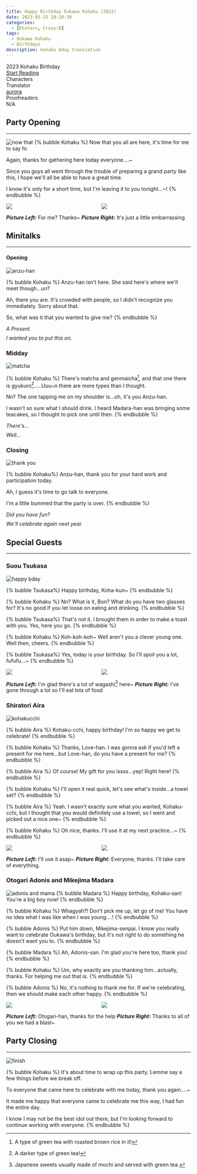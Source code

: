 ```yaml
---
title: Happy Birthday Oukawa Kohaku (2023)
date: 2023-05-25 20:20:39
categories:
  - [Enstars, Crazy:B]
tags:
  - Oukawa Kohaku
  - Birthdays
description: kohaku bday translation
---
```


<div class="preview-wrapper reverse" style="--storyColor: #hex;--storyColor-rgb: r,g,b;--storyColor-h: hue;--storyColor-s: saturation%;--storyColor-l: lightness%;">
  <div class="grid-wrapper">
      <div class="preview-background" style="background-image: url('https://cdn.discordapp.com/attachments/1110345002015535124/1111457814108454912/IMG_4926.png')"></div>
      <div class="preview-box" style="background: calc(var(--card-background) + 2%)">
          <div class="title-area">
              <div class="title-area__title">2023 Kohaku Birthday</div>
              <div class="title-area__start"><a href="/2023/05/25/haku-bday-2023/">Start Reading</a></div>
          </div>
          <div class="info-area">
              <div class="info">
                  <div class="info-item characters">
                      <div class="label">
                          Characters
                      </div>
                      <div class="value">
                      <a href="/tags/Oukawa-Kohaku/" character="Kohaku" title="Kohaku"></a>
                      <a href="/tags/Shiratori-Aira/" character="Aira" title="Aira"></a>
                      <a href="/tags/Suou-Tsukasa/" character="Tsukasa" title="Tsukasa"></a>
                      <a href="/tags/Otogari-Adonis/" character="Adonis" title="Adonis"></a>
                      <a href="/tags/Mikejima-Madara/" character="Madara" title="Madara"></a>
                        <!-- 
                          <a href="/tags/[CHARACTER_LAST_NAME]-[CHARACTER_FIRST_NAME]/" character="[CHARACTER_FIRST_AME]" title="[CHARACTER_FIRST_NAME]"></a>
                         -->
                         <!-- COPY AND PASTE THE ABOVE FOR EACH CHARACTER THAT APPEARS IN THE STORY -->
                      </div>
                  </div>
                  <div class="info-item tl">
                      <div class="label">
                          Translator
                      </div>
                      <div class="value">
                          <a href="https://twitter.com/azurecrystalz">aurora</a>
                      </div>
                  </div>
                  <div class="info-item pr">
                      <div class="label">
                          Proofreaders
                      </div>
                      <div class="value">
                          N/A
                      </div>
                  </div>
              </div>
          </div>
      </div>
  </div>
</div>

<!-- more -->

<div style="margin-top: 3%">
  <style>
    .hint--error.hint--top-left:before, .hint--error.hint--top-right:before, .hint--error.hint--top:before {
    border-top-color: #6a3446;
    }
    .hint--error:after {
    background-color: #6a3446;
    text-shadow: 0 -1px 0px #592726;
    }
    [character] {
      --dark-mode: hsl(var(--hue), 30%, 30%);
      display: flex;
    }
    [character]::before {
      position: absolute;
      margin-left: 75px;
    }
    [character] p {
      max-width: calc(100% - 75px);
      margin-left: 75px;
      color: inherit;
    }
    :root[theme='dark'] [character] p {
      background: var(--dark-mode);
    }
    :root[theme='dark'] [character] p .thought {
      color: #9f9fff;
    }
    :root[theme='light'] [character] p {
      background: var(--light-mode);
    }
    [character] p:first-child {
      margin-top: 20px;
      border-top-left-radius: 0px;
    }
    [character] p:first-child::before {
      position: absolute;
      left: 0;
    }
    [character]::after {
      display: none;
      left: 65px;
      top: 37px;
    }
    .msr-narration {
      display: flex;
      align-items: center;
      margin: 20px 0px;
      gap: 5px;
    }
    .msr-narration::before {
      content: "";
      display: inline-block;
      background: var(--article-text);
      height: 1px;
      width: 15%;
    }
    .msr-narration p {
      margin: 0;
    }
    .msr-line {
      margin-bottom:10px;
    }
    .photos {
         display: grid;
    grid-template-columns: 1fr 1fr;
    column-gap: 15px;
    }
    @media (max-width: 650px) {
    [character] p {
        margin:0 0 .4em 65px;
        padding: .72em;
        margin-left: 55px !important;
    }
    [character]::before,[character][hidden]::before,[character][unknown]::before {
        margin-left: 70px;
        margin-left: 55px !important;
    }
}    
.minitalk {
    display: flex !important;
    flex-direction: column;
    gap: 8px;
    transition: .15s all ease;
}
.minitalk-option_content {
    display: none;
    padding: 8px 0 0px;
}
.use-motion .post-block, .use-motion .pagination, .use-motion .comments {
    visibility: hidden;
}
  </style>

## Party Opening

---

![now that](https://64.media.tumblr.com/01afe0dce91af2172ade23bba5439e48/ecc58ea21b829168-97/s2048x3072/133a6863319c1c528bb8faf8396498b90e1067a9.pnj)
{% bubble Kohaku %}
  Now that you all are here, it's time for me to say hi.
  
  Again, thanks for gathering here today everyone....~
  
  Since you guys all went through the trouble of preparing a grand party like this, I hope we'll all be able to have a great time.
  
  I know it's only for a short time, but I'm leaving it to you tonight...~!
{% endbubble %}

<div class="photos">
  <img src="https://64.media.tumblr.com/02f6f276f50af2e050aff8581a9586ab/ecc58ea21b829168-db/s2048x3072/0a6cfa5ce68090aba491748fc79ab3d560e9e274.pnj">
  <img src="https://64.media.tumblr.com/ef9848de5aede7185f9689a13fc7e3a2/ecc58ea21b829168-92/s2048x3072/b4bb08c604b95b8f1a1a8869c2d897064e92f8ee.pnj">
</div>

**_Picture Left:_** For me? Thanks~
**_Picture Right:_** It's just a little embarrassing

## Minitalks

---

#### Opening

![anzu-han](https://64.media.tumblr.com/04b8b9abfb4e738098e45256f121ab6f/549529c56c7a8a89-a5/s2048x3072/dac4a97e7623307e93de2d7b0d92a2b1e0afdc5a.pnj)

{% bubble Kohaku %}
  Anzu-han isn't here. She said here's where we'll meet though...un?
  
  Ah, there you are. It's crowded with people, so I didn't recognize you immediately. Sorry about that.
  
  So, what was it that you wanted to give me?
{% endbubble %}

<div class="minitalk" character="Anzu">
  <div class="minitalk-option">
    <div class="minitalk-option_header tab-header__open"><i>A Present.</i></div>
      <div class="minitalk-option_content" style="display: none;">
        <div class="msr-unit" character="Kohaku">
          <div class="msr-icon">
            <div class="msr-icon__wrapper">
              <div class="msr-icon__base"></div>
            </div>
          </div>
          <div class="msr-name"></div>
          <div class="msr-line">
            <p>These are one of those cute stuffed animals, right？Did you make this, Anzu-han？</p>
            <p>My names written on the cookie. It's soft, I really like it. Thanks...♪</p>
          </div>
        </div>
      </div>
    </div>
    <div class="minitalk-option">
    <div class="minitalk-option_header tab-header__open"><i>I wanted you to put this on.</i></div>
      <div class="minitalk-option_content" style="display: none;">
        <div class="msr-unit" character="Kohaku" attribute="">
          <div class="msr-icon">
            <div class="msr-icon__wrapper">
              <div class="msr-icon__base"></div>
            </div>
          </div>
          <div class="msr-name"></div>
          <div class="msr-line">
            <p>This stuffed bear? ....Fuun, looks like I can pin it to my clothes.
            </p>
            <p>
            If you say so, Anzu-han, then I'll do that. But, can we wait until we take a look around a bit more?
            </p>
          </div>
        </div>
      </div>
    </div>
  </div>
</div>

### Midday

![matcha](https://64.media.tumblr.com/961b950b4a7e4b2b63cc11a5086f98da/549529c56c7a8a89-9b/s2048x3072/eef350f85d1a0241f6a11ecbbd152c5dbe85b94b.pnj)

{% bubble Kohaku %}
  There's matcha and genmaicha[^1], and that one there is gyukuro[^2].....Uuu~n there are more types than I thought.
  
  Nn? The one tapping me on my shoulder is...oh, it's you Anzu-han.
  
  I wasn't so sure what I should drink. I heard Madara-han was bringing some teacakes, so I thought to pick one until then.
{% endbubble %}

<div class="minitalk" character="Anzu">
  <div class="minitalk-option">
    <div class="minitalk-option_header tab-header__open"><i>There's...</i></div>
      <div class="minitalk-option_content" style="display: none;">
        <div class="msr-unit" character="Kohaku">
          <div class="msr-icon">
            <div class="msr-icon__wrapper">
              <div class="msr-icon__base"></div>
            </div>
          </div>
          <div class="msr-name"></div>
          <div class="msr-line">
            <p>Did everyone from "Kaori" make this?</p>
            <p>Koh-koh-koh~ So that's why there's so much different teas. They must've put in a lot of effort to prepare it. I'll be sure to thank them later...♪</p>
          </div>
        </div>
      </div>
    </div>
    <div class="minitalk-option">
    <div class="minitalk-option_header tab-header__open"><i>Well...</i></div>
      <div class="minitalk-option_content" style="display: none;">
        <div class="msr-unit" character="Kohaku" attribute="">
          <div class="msr-icon">
            <div class="msr-icon__wrapper">
              <div class="msr-icon__base"></div>
            </div>
          </div>
          <div class="msr-name"></div>
          <div class="msr-line">
            <p>Madara-han made a bunch of sweets for me？
            </p>
            <p>
            He wants me to eat a lot so I can grow...but how big can you even get when eating wagashi? Haa, I'll get going now.
            </p>
          </div>
        </div>
      </div>
    </div>
  </div>

### Closing

![thank you](https://64.media.tumblr.com/112972f9692413e267f78b499745e2b6/549529c56c7a8a89-e7/s2048x3072/3c5bd0aa935f1d9f648c8527081116ec61c662a2.pnj)

{% bubble Kohaku%}
  Anzu-han, thank you for your hard work and participation today.
  
  Ah, I guess it's time to go talk to everyone.
  
  I'm a little bummed that the party is over.
{% endbubble %}

<div class="minitalk" character="Anzu">
  <div class="minitalk-option">
    <div class="minitalk-option_header tab-header__open"><i>Did you have fun?</i></div>
      <div class="minitalk-option_content" style="display: none;">
        <div class="msr-unit" character="Kohaku">
          <div class="msr-icon">
            <div class="msr-icon__wrapper">
              <div class="msr-icon__base"></div>
            </div>
          </div>
          <div class="msr-name"></div>
          <div class="msr-line">
            <p>Heck yeah. I ate plenty of good food, and I was able to talk to Love-han and everyone else....</p>
            <p>Rinne-han said he was gonna throw me up in the air, and I had to think of what I was gonna do. Well, it was a moment to remember.</p>
          </div>
        </div>
      </div>
    </div>
    <div class="minitalk-option">
    <div class="minitalk-option_header tab-header__open"><i>We'll celebrate again next year.</i></div>
      <div class="minitalk-option_content" style="display: none;">
        <div class="msr-unit" character="Kohaku" attribute="">
          <div class="msr-icon">
            <div class="msr-icon__wrapper">
              <div class="msr-icon__base"></div>
            </div>
          </div>
          <div class="msr-name"></div>
          <div class="msr-line">
            <p>Koh koh koh♪ If you start talking about next year now, the devil will laugh at ya[^3]
            </p>
            <p>
            But, you're right. I'll give it my all so that next year, we can spend our time like this again.
            </p>
          </div>
        </div>
      </div>
    </div>
  </div>

## Special Guests

---

### Suou Tsukasa

![happy bday](https://64.media.tumblr.com/55c8e12cf3494e426e3925f55212b6a7/25bdc30f8ee434be-e1/s2048x3072/baf7c15e9e2381d01c9074c30679f896042ad2f5.pnj)

{% bubble Tsukasa%}
  Happy birthday, Koha-kun~
{% endbubble %}

{% bubble Kohaku %}
  Nn? What is it, Bon? What do you have two glasses for? It's no good if you let loose on eating and drinking.
{% endbubble %}

{% bubble Tsukasa%}
  That's not it. I brought them in order to make a toast with you. Yes, here you go.
{% endbubble %}

{% bubble Kohaku %}
  Koh-koh-koh~ Well aren't you a clever young one. Well then, cheers.
{% endbubble %}

{% bubble Tsukasa%}
  Yes, today is your birthday. So I'll spoil you a lot, fufufu...~
{% endbubble %}

<div class="photos">
  <img src="https://64.media.tumblr.com/d572224697767dd68ac5f2b7bc9df66d/25bdc30f8ee434be-18/s2048x3072/17ee9eda91ccbf25f59651426b9a93a7fa7f2444.pnj">
  <img src="https://64.media.tumblr.com/e1901a7e88d448f68ac097f5eb271b48/25bdc30f8ee434be-c0/s2048x3072/b64cf5456ca9a24bd6beb50fe3cb5222ac1ebfcc.pnj">
</div>

**_Picture Left:_** I'm glad there's a lot of wagashi[^4] here~
**_Picture Right:_** I've gone through a lot so I'll eat lots of food

### Shiratori Aira

![kohakucchi](https://64.media.tumblr.com/26637f8ede0db3975e0a8fa852fa6f84/49bbcbc28f31cf08-10/s2048x3072/5dacc1fb3bf84a50c027fc31692a1ae8cf32282a.pnj)

{% bubble Aira %}
  Kohaku-cchi, happy birthday! I'm so happy we get to celebrate!
{% endbubble %}

{% bubble Kohaku %}
  Thanks, Love-han. I was gonna ask if you'd left a present for me here...but Love-han, do you have a present for me?
{% endbubble %}

{% bubble Aira %}
  Of course! My gift for you issss...yep! Right here!
{% endbubble %}

{% bubble Kohaku %}
  I'll open it real quick, let's see what's inside...a towel set?
{% endbubble %}

{% bubble Aira %}
  Yeah. I wasn't exactly sure what you wanted, Kohaku-cchi, but I thought that you would definitely use a towel, so I went and picked out a nice one~
{% endbubble %}

{% bubble Kohaku %}
  Oh nice, thanks. I'll use it at my next practice...~
{% endbubble %}

<div class="photos">
  <img src="https://64.media.tumblr.com/15cdec08a7981ee46c507d249b7dea82/49bbcbc28f31cf08-24/s2048x3072/3cf9182c9093d57a744cea3597be04d451589a03.pnj">
  <img src="https://64.media.tumblr.com/d23cecf6c5c5c10b7ae5bb23652860ad/49bbcbc28f31cf08-f8/s2048x3072/046bc486374262eb2924903821c65efd568d7f78.pnj">
</div>

**_Picture Left:_** I'll use it asap~
**_Picture Right:_** Everyone, thanks. I'll take care of everything.

### Otogari Adonis and Mikejima Madara

![adonis and mama](https://64.media.tumblr.com/0262a1f00b2fab0f4c7143c0b17ffe11/f32ccba4e7042d38-b4/s2048x3072/e1c8a630c23d91ba2ea269722b334ad22030cf65.pnj)
{% bubble Madara %}
  Happy birthday, Kohaku-san! You're a big boy now!
{% endbubble %}

{% bubble Kohaku %}
  Whagyah?! Don't pick me up, let go of me! You have no idea what I was like when I was young....!
{% endbubble %}

{% bubble Adonis %}
  Put him down, Mikejima-senpai. I know you really want to celebrate Oukawa's birthday, but it's not right to do something he doesn't want you to.
{% endbubble %}

{% bubble Madara %}
  Ah, Adonis-san. I'm glad you're here too, thank you!
{% endbubble %}

{% bubble Kohaku %}
  Um, why exactly are you thanking him...actually, thanks. For helping me out that is.
{% endbubble %}

{% bubble Adonis %}
  No, it's nothing to thank me for. If we're celebrating, then we should make each other happy.
{% endbubble %}

<div class="photos">
  <img src="https://64.media.tumblr.com/f34653758bf6881cbfbd538a7d71b7f8/f32ccba4e7042d38-be/s2048x3072/09b25c4fbd77a8d975c28841e10a7bbaf956be3a.pnj">
  <img src="https://64.media.tumblr.com/f9d2668988722b5e494c565d95428a55/f32ccba4e7042d38-be/s2048x3072/f6ce5015f73aa84ebb987fe8612658d77d3c5bdd.pnj">
</div>

**_Picture Left:_** Otogari-han, thanks for the help
**_Picture Right:_** Thanks to all of you we had a blast~

## Party Closing

---

![finish](https://64.media.tumblr.com/7a055234c6086fdd0c6b1d3125253de5/3cfe216ef7e7baee-fa/s2048x3072/56039e093bb71dd77751111dfb5a23ef81dbd01b.pnj)

{% bubble Kohaku %}
  It's about time to wrap up this party. Lemme say a few things before we break off.

  To everyone that came here to celebrate with me today, thank you again....~

  It made me happy that everyone came to celebrate me this way, I had fun the entire day.

  I know I may not be the best idol out there, but I'm looking forward to continue working with everyone.
{% endbubble %}

<!-- Translation Notes -->
[^1]: A type of green tea with roasted brown rice in it!
[^2]: A darker type of green tea!
[^3]: An idom meaning “it's a bit foolish to try to predict the future”!
[^4]: Japanese sweets usually made of mochi and served with green tea.

  <!-- CONTENT GOES HERE -->

  <!-- 
  SPEECH BUBBLE FORMAT: 
  {% bubble [CHARACTER_FIRST_NAME] [ATTRIBUTE(optional)]}
    DIALOGUE TEXT HERE

    ADD A LINE SPACE FOR A NEW LINE

    <th>EMBED THOUGHT DIALOGUE WITH THESE TAGS</th>
  {% endbubble %}
  -->
  </div>
